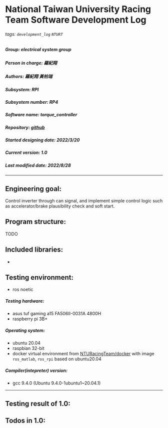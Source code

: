 # National Taiwan University Racing Team Software Development Log
###### tags: `development_log` `NTURT`
##### Group: electrical system group
##### Person in charge: 羅紀翔
##### Authors: 羅紀翔 黃柏瑞
##### Subsystem: RPI
##### Subsystem number: RP4
##### Software name: torque_controller
##### Repository: [github](https://github.com/NTURacingTeam/nturt_torque_controller.git)
##### Started designing date: 2022/3/20
##### Current version: 1.0
##### Last modified date: 2022/8/28
---

## Engineering goal:

Control inverter through can signal, and implement simple control logic such as accelerator/brake plausibility check and soft start.

## Program structure:

TODO

## Included libraries:

-

## Testing environment:

- ros noetic

##### Testing hardware:

- asus tuf gaming a15 FA506II-0031A 4800H
- raspberry pi 3B+

##### Operating system:

- ubuntu 20.04
- raspbian 32-bit
- docker virtual environment from [NTURacingTeam/docker](https://github.com/NTURacingTeam/docker) with image `ros_matlab`, `ros_rpi` based on ubuntu20.04

##### Compiler(intepreter) version:

- gcc 9.4.0 (Ubuntu 9.4.0-1ubuntu1~20.04.1)

---

## Testing result of 1.0:

## Todos in 1.0:
